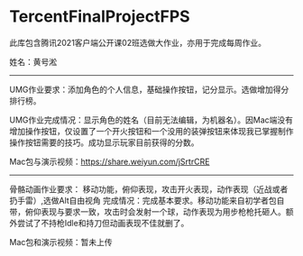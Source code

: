 # TercentFinalProjectFPS
此库包含腾讯2021客户端公开课02班选做大作业，亦用于完成每周作业。

姓名：黄号淞

------------------------------------------------------------------------------------
UMG作业要求：添加角色的个人信息，基础操作按钮，记分显示。选做增加得分排行榜。

UMG作业完成情况：显示角色的姓名（目前无法编辑，为机器名）。因Mac端没有增加操作按钮，仅设置了一个开火按钮和一个没用的装弹按钮来体现我已掌握制作操作按钮需要的技巧。成功显示玩家目前获得的分数。

Mac包与演示视频：https://share.weiyun.com/jSrtrCRE

-------------------------------------------------------------------------------------------
骨骼动画作业要求： 移动功能，俯仰表现，攻击开火表现，动作表现（近战或者扔手雷）,选做Alt自由视角
完成情况：完成基本要求。移动功能来自初学者包自带，俯仰表现与要求一致，攻击时会发射一个球，动作表现为用步枪枪托砸人。额外尝试了不持枪Idle和持刀但动画表现不佳就删了。

Mac包和演示视频：暂未上传
